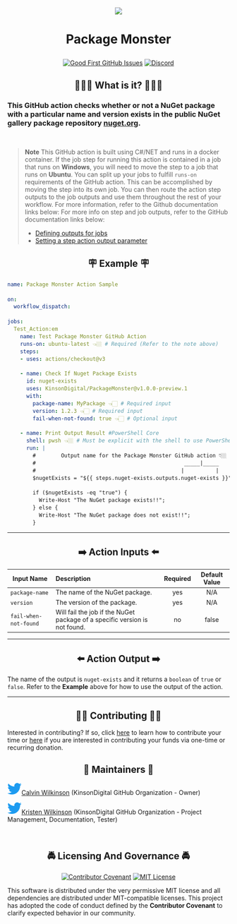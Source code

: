 <div align="center">
    <a href="#"><img align="center" src="https://raw.githubusercontent.com/KinsonDigital/PackageMonster/main/Documentation/Images/pkg-monster-logo.png" height="96"></a>
    <br />

</div>

<h1 align="center">

**Package Monster**
</h1>

<div align="center">

[![Good First GitHub Issues](https://img.shields.io/github/issues/kinsondigital/PackageMonster/good%20first%20issue?color=7057ff&label=Good%20First%20Issues)](https://github.com/KinsonDigital/PackageMonster/issues?q=is%3Aissue+is%3Aopen+label%3A%22good+first+issue%22)
[![Discord](https://img.shields.io/discord/481597721199902720?color=%23575CCB&label=chat%20on%20discord&logo=discord&logoColor=white)](https://discord.gg/qewu6fNgv7)
</div>

<div align="center">

## **🤷🏼‍♂️ What is it? 🤷🏼‍♂️**
</div>

### This GitHub action checks whether or not a NuGet package with a particular name and version exists in the public NuGet gallery package repository [nuget.org](https://www.nuget.org).

<br/>

> **Note** This GitHub action is built using C#/NET and runs in a docker container.  If the job step for running this action is contained in a job that runs on **Windows**, you will need to move the step to a job that runs on **Ubuntu**.  You can split up your jobs to fulfill `runs-on` requirements of the GitHub action. This can be accomplished by moving the step into its own job.  You can then route the action step outputs to the job outputs and use them throughout the rest of your workflow. For more information, refer to the Github documentation links below:
> For more info on step and job outputs, refer to the GitHub documentation links below:
> - [Defining outputs for jobs](https://docs.github.com/en/actions/using-jobs/defining-outputs-for-jobs)
> - [Setting a step action output parameter](https://docs.github.com/en/actions/using-workflows/workflow-commands-for-github-actions#setting-an-output-parameter)

<div align="center"><h2 style="font-weight:bold">🪧 Example 🪧</h2></div>

```yaml
name: Package Monster Action Sample

on:
  workflow_dispatch:

jobs:
  Test_Action:em
    name: Test Package Monster GitHub Action
    runs-on: ubuntu-latest 👈🏼 # Required (Refer to the note above)
    steps:
    - uses: actions/checkout@v3

    - name: Check If Nuget Package Exists
      id: nuget-exists
      uses: KinsonDigital/PackageMonster@v1.0.0-preview.1
      with:
        package-name: MyPackage 👈🏻 # Required input
        version: 1.2.3 👈🏻 # Required input
        fail-when-not-found: true 👈🏻 # Optional input

    - name: Print Output Result #PowerShell Core
      shell: pwsh 👈🏼 # Must be explicit with the shell to use PowerShell on Ubuntu
      run: |
        #        Output name for the Package Monster GitHub action 👇🏼
        #                                               _____|_____
        #                                              |          |
        $nugetExists = "${{ steps.nuget-exists.outputs.nuget-exists }}";
        
        if ($nugetExists -eq "true") {
          Write-Host "The NuGet package exists!!";
        } else {
          Write-Host "The NuGet package does not exist!!";
        }
```

---

<div align="center">

## **➡️ Action Inputs ⬅️**
</div>

| Input Name | Description                                                                | Required | Default Value |
|---|:---------------------------------------------------------------------------|:---:|:---:|
| `package-name` | The name of the NuGet package.                                             | yes | N/A |
| `version` | The version of the package.                                                | yes | N/A |
| `fail-when-not-found` | Will fail the job if the NuGet package of a specific version is not found. | no | false |

<div align="center">

---

## **⬅️ Action Output ➡️**
</div>

The name of the output is `nuget-exists` and it returns a `boolean` of `true` or `false`.
Refer to the **Example** above for how to use the output of the action.

---

<h2 style="font-weight:bold;" align="center">🙏🏼 Contributing 🙏🏼</h2>

Interested in contributing? If so, click [here](https://github.com/KinsonDigital/.github/blob/master/docs/CONTRIBUTING.md) to learn how to contribute your time or [here](https://github.com/sponsors/KinsonDigital) if you are interested in contributing your funds via one-time or recurring donation.

<div align="center">

## **🔧 Maintainers 🔧**
</div>

  [![twitter-logo](https://raw.githubusercontent.com/KinsonDigital/.github/master/Images/twitter-logo-16x16.svg)Calvin Wilkinson](https://twitter.com/KDCoder) (KinsonDigital GitHub Organization - Owner)
  
  [![twitter-logo](https://raw.githubusercontent.com/KinsonDigital/.github/master/Images/twitter-logo-16x16.svg)Kristen Wilkinson](https://twitter.com/kswilky) (KinsonDigital GitHub Organization - Project Management, Documentation, Tester)
 
<br>

<h2 style="font-weight:bold;" align="center">🚔 Licensing And Governance 🚔</h2>

<div align="center">

[![Contributor Covenant](https://img.shields.io/badge/Contributor%20Covenant-2.1-4baaaa.svg?style=flat)](https://github.com/KinsonDigital/.github/blob/master/docs/code_of_conduct.md)
[![MIT License](https://img.shields.io/github/license/kinsondigital/packagemonster)](https://github.com/KinsonDigital/PackageMonster/blob/main/LICENSE.md)
</div>

This software is distributed under the very permissive MIT license and all dependencies are distributed under MIT-compatible licenses.
This project has adopted the code of conduct defined by the **Contributor Covenant** to clarify expected behavior in our community.
 